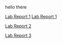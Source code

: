 hello there


[Lab Report 1](lab-report-1-week-2.html)
[Lab Report 1](https://sofiegmerek.github.io/cse15l-lab-reports/lab-report-1-week-2.html)

[Lab Report 2](https://sofiegmerek.github.io/cse15l-lab-reports/lab-report-2-week-4.html)

[Lab Report 3](https://sofiegmerek.github.io/cse15l-lab-reports/lab-report-3-week-6.html)
